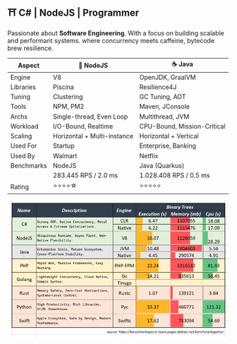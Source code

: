 ## ⛩️ C# | NodeJS | Programmer

Passionate about **Software Engineering**. With a focus on building scalable and performant systems. where concurrency meets caffeine, bytecode brew resilience. 

| Aspect | 🍵 NodeJS      | ☕ Java |
| ------------ | ------------------ | ----------------- |
| Engine     | V8 | OpenJDK, GraalVM |
| Libraries  | Piscina | Resilience4J    |
| Tuning   | Clustering       | GC Tuning, AOT  |
| Tools      | NPM, PM2         | Maven, JConsole |
| Archs | Single-thread, Even Loop | Multithread, JVM |
| Workload      | I/O-Bound, Realtime| CPU-Bound, Mission-Critical |
| Scaling | Horizontal + Multi-instance | Horizontal + Vertical  |
| Used For | Startup | Enterprise, Banking |
| Used By | Walmart | Netflix |
| Benchmarks | NodeJS | Java (Quarkus) |
| | 283.445 RPS / 2.0 ms | 1.028.408 RPS / 0.5 ms |
| Rating | ⭐⭐⭐⭐☆ | ⭐⭐⭐⭐⭐ |

![](assets/20250910_134828_image.png)

<!-- 
## ☕ Java | Forgework

Proven for nearly 30 years as the backbone of robust & concurrent with a vast ecosystem and extreme optimizations.

### **⛔ Avoided**
- **PHP** : no native concurrency
- **Go** : over-minimalist & boilerplate-heavy
- **Rust** : painful syntax, high cognitive load
- **Python**: slow at raw performance, duck typing overhead
- **Swift** : weak ecosystem, niche adoption 

-->
